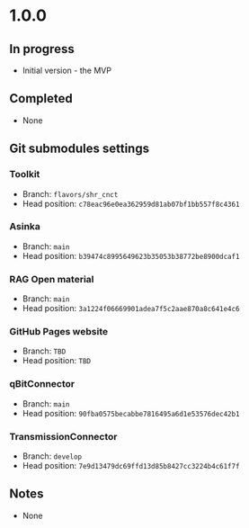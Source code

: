 # 1.0.0

## In progress

- Initial version - the MVP

## Completed

- None

## Git submodules settings

### Toolkit

- Branch: `flavors/shr_cnct`
- Head position: `c78eac96e0ea362959d81ab07bf1bb557f8c4361`

### Asinka

- Branch: `main`
- Head position: `b39474c8995649623b35053b38772be8900dcaf1`

### RAG Open material

- Branch: `main`
- Head position: `3a1224f06669901adea7f5c2aae870a8c641e4c6`

### GitHub Pages website

- Branch: `TBD`
- Head position: `TBD`

### qBitConnector

- Branch: `main`
- Head position: `90fba0575becabbe7816495a6d1e53576dec42b1`

### TransmissionConnector

- Branch: `develop`
- Head position: `7e9d13479dc69ffd13d85b8427cc3224b4c61f7f`

## Notes

- None
